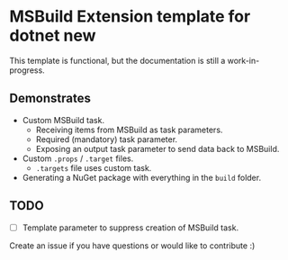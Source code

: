 # MSBuild Extension template for dotnet new

This template is functional, but the documentation is still a work-in-progress. 

## Demonstrates

* Custom MSBuild task.
    * Receiving items from MSBuild as task parameters.
    * Required (mandatory) task parameter.
    * Exposing an output task parameter to send data back to MSBuild.
* Custom `.props` / `.target` files.
    * `.targets` file uses custom task.
* Generating a NuGet package with everything in the `build` folder.

## TODO

- [ ] Template parameter to suppress creation of MSBuild task.

Create an issue if you have questions or would like to contribute :)
